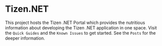 # Tizen.NET
This project hosts the Tizen .NET Portal which provides the nutritious information about developing the Tizen .NET application in one space. Visit the `Quick Guides` and the `Known Issues` to get started. See the `Posts` for the deeper information.

